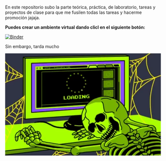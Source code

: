 En este repositorio subo la parte teórica, práctica, de laboratorio, tareas y proyectos de clase para que me fusilen todas las tareas y hacerme promoción jajaja.

**Puedes crear un ambiente virtual dando clicl en el siguiente botón:**

[![Binder](https://mybinder.org/badge_logo.svg)](https://mybinder.org/v2/gh/PhysTony/ICD_CIDE/main)


Sin embargo, tarda mucho

<img src="/Proyecto/loading.jpg" >